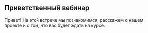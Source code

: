 ## Приветственный вебинар

Привет! На этой встрече мы познакомимся, расскажем о нашем проекте и о том, что вас будет ждать на курсе.